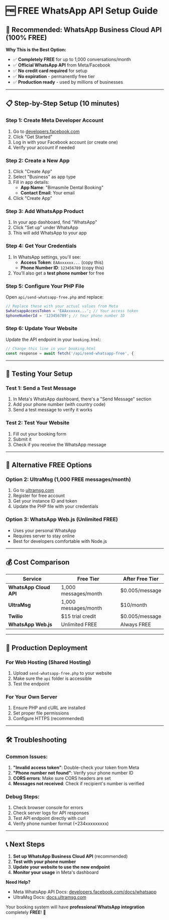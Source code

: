 # 🆓 FREE WhatsApp API Setup Guide

## 🎯 Recommended: WhatsApp Business Cloud API (100% FREE)

**Why This is the Best Option:**
- ✅ **Completely FREE** for up to 1,000 conversations/month
- ✅ **Official WhatsApp API** from Meta/Facebook
- ✅ **No credit card required** for setup
- ✅ **No expiration** - permanently free tier
- ✅ **Production ready** - used by millions of businesses

---

## 📋 Step-by-Step Setup (10 minutes)

### Step 1: Create Meta Developer Account
1. Go to [developers.facebook.com](https://developers.facebook.com/)
2. Click "Get Started" 
3. Log in with your Facebook account (or create one)
4. Verify your account if needed

### Step 2: Create a New App
1. Click "Create App"
2. Select "Business" as app type
3. Fill in app details:
   - **App Name**: "Bimasmile Dental Booking"
   - **Contact Email**: Your email
4. Click "Create App"

### Step 3: Add WhatsApp Product
1. In your app dashboard, find "WhatsApp"
2. Click "Set up" under WhatsApp
3. This will add WhatsApp to your app

### Step 4: Get Your Credentials
1. In WhatsApp settings, you'll see:
   - **Access Token**: `EAAxxxxxx...` (copy this)
   - **Phone Number ID**: `123456789` (copy this)
2. You'll also get a **test phone number** for free

### Step 5: Configure Your PHP File
Open `api/send-whatsapp-free.php` and replace:

```php
// Replace these with your actual values from Meta
$whatsappAccessToken = 'EAAxxxxxx...'; // Your access token
$phoneNumberId = '123456789'; // Your phone number ID
```

### Step 6: Update Your Website
Update the API endpoint in your `booking.html`:

```javascript
// Change this line in your booking.html
const response = await fetch('/api/send-whatsapp-free', {
```

---

## 🧪 Testing Your Setup

### Test 1: Send a Test Message
1. In Meta's WhatsApp dashboard, there's a "Send Message" section
2. Add your phone number (with country code)
3. Send a test message to verify it works

### Test 2: Test Your Website
1. Fill out your booking form
2. Submit it
3. Check if you receive the WhatsApp message

---

## 🔄 Alternative FREE Options

### Option 2: UltraMsg (1,000 FREE messages/month)
1. Go to [ultramsg.com](https://ultramsg.com/)
2. Register for free account
3. Get your instance ID and token
4. Update the PHP file with your credentials

### Option 3: WhatsApp Web.js (Unlimited FREE)
- Uses your personal WhatsApp
- Requires server to stay online
- Best for developers comfortable with Node.js

---

## 💰 Cost Comparison

| Service | Free Tier | After Free Tier |
|---------|-----------|-----------------|
| **WhatsApp Cloud API** | 1,000 messages/month | $0.005/message |
| **UltraMsg** | 1,000 messages/month | $10/month |
| **Twilio** | $15 trial credit | $0.005/message |
| **WhatsApp Web.js** | Unlimited FREE | Always FREE |

---

## 🚀 Production Deployment

### For Web Hosting (Shared Hosting)
1. Upload `send-whatsapp-free.php` to your website
2. Make sure the `api` folder is accessible
3. Test the endpoint

### For Your Own Server
1. Ensure PHP and cURL are installed
2. Set proper file permissions
3. Configure HTTPS (recommended)

---

## 🛠️ Troubleshooting

### Common Issues:
1. **"Invalid access token"**: Double-check your token from Meta
2. **"Phone number not found"**: Verify your phone number ID
3. **CORS errors**: Make sure CORS headers are set
4. **Messages not received**: Check if recipient's number is verified

### Debug Steps:
1. Check browser console for errors
2. Check server logs for API responses
3. Test API endpoint directly with curl
4. Verify phone number format (+234xxxxxxxxx)

---

## 📞 Next Steps

1. **Set up WhatsApp Business Cloud API** (recommended)
2. **Test with your phone number**
3. **Update your website to use the new endpoint**
4. **Monitor your usage** in Meta's dashboard

**Need Help?**
- Meta WhatsApp API Docs: [developers.facebook.com/docs/whatsapp](https://developers.facebook.com/docs/whatsapp)
- UltraMsg Docs: [docs.ultramsg.com](https://docs.ultramsg.com)

Your booking system will have **professional WhatsApp integration** completely **FREE**! 🎉